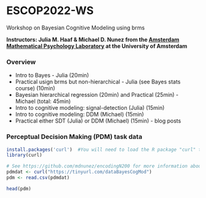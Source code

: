 # ESCOP2022-WS
Workshop on Bayesian Cognitive Modeling using brms

**Instructors: Julia M. Haaf & Michael D. Nunez from the [Amsterdam Mathematical Psychology Laboratory](https://www.ampl-psych.com/) at the University of Amsterdam**

### Overview

- Intro to Bayes - Julia (20min)
- Practical usign brms but non-hierarchical - Julia (see Bayes stats course) (10min)
- Bayesian hierarchical regression (20min) and Practical (25min) - Michael (total: 45min)
- Intro to cognitive modeling: signal-detection (Julia) (15min)
- Intro to cognitive modeling: DDM (Michael) (15min)
- Practical either SDT (Julia) or DDM (Michael) (15min) - blog posts

### Perceptual Decision Making (PDM) task data

```R
install.packages('curl')  #You will need to load the R package "curl" to use this cleaning code
library(curl) 

# See https://github.com/mdnunez/encodingN200 for more information about the data
pdmdat <- curl("https://tinyurl.com/dataBayesCogMod")
pdm <- read.csv(pdmdat)

head(pdm)
```



